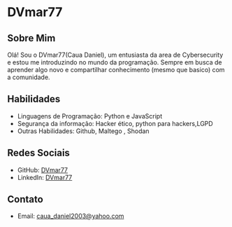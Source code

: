 # DVmar77

## Sobre Mim

Olá! Sou o DVmar77(Caua Daniel), um entusiasta da area de Cybersecurity e estou me introduzindo no mundo da programação. Sempre em busca de aprender algo novo e compartilhar conhecimento (mesmo que basico) com a comunidade.

## Habilidades

- Linguagens de Programação: Python e JavaScript
- Segurança da informação: Hacker ético, python para hackers,LGPD
- Outras Habilidades: Github, Maltego , Shodan

## Redes Sociais

- GitHub: [DVmar77](https://github.com/DVmar77)
- LinkedIn: [DVmar77](www.linkedin.com/in/cauã-daniel-22a1312a2)

## Contato

- Email: caua_daniel2003@yahoo.com

